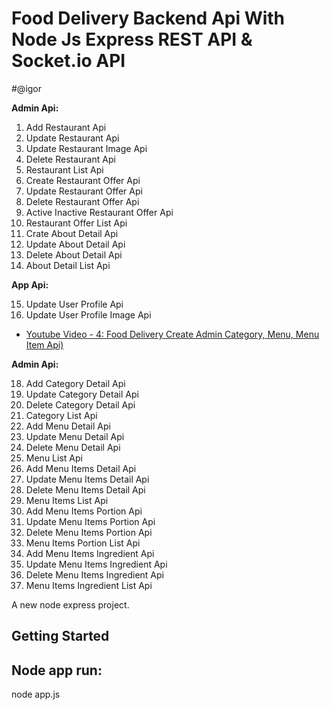 # Food Delivery Backend Api With Node Js Express REST API & Socket.io API 

#@igor


<b> Admin Api: </b>
1) Add Restaurant Api
2) Update Restaurant Api
3) Update Restaurant Image Api
4) Delete Restaurant Api
5) Restaurant List Api
6) Create Restaurant Offer Api
7) Update Restaurant Offer Api
8) Delete Restaurant Offer Api
9) Active Inactive Restaurant Offer Api
10) Restaurant Offer List Api
11) Crate About Detail Api
12) Update About Detail Api
13) Delete About Detail Api
14) About Detail List Api

<b> App Api: </b>

15) Update User Profile Api
16) Update User Profile Image Api

- [Youtube Video - 4: Food Delivery Create Admin Category, Menu, Menu Item Api) ](https://youtu.be/KgcNZAifq_8)

<b> Admin Api: </b>

18) Add Category Detail Api
19) Update Category Detail Api
20) Delete Category Detail Api
21) Category List Api
22) Add Menu Detail Api
23) Update Menu Detail Api
24) Delete Menu Detail Api
25) Menu List Api
26) Add Menu Items Detail Api
27) Update Menu Items Detail Api
28) Delete Menu Items Detail Api
29) Menu Items List Api
30) Add Menu Items Portion Api
31) Update Menu Items Portion Api
32) Delete Menu Items Portion Api
33) Menu Items Portion List Api
34) Add Menu Items Ingredient Api
35) Update Menu Items Ingredient Api
36) Delete Menu Items Ingredient Api
37) Menu Items Ingredient List Api

A new node express project.
## Getting Started


## Node app run:
node app.js
